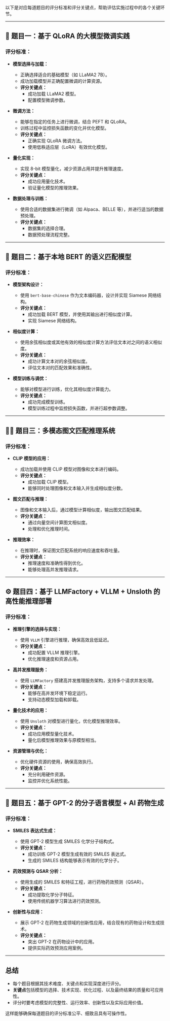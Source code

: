以下是对应每道题目的评分标准和评分关键点，帮助评估实施过程中的各个关键环节。

---

## 🧠 题目一：基于 QLoRA 的大模型微调实践

### **评分标准：**
- **模型选择与加载：**  
  - 正确选择适合的基础模型（如 LLaMA2 7B）。  
  - 成功加载模型并正确配置微调的计算资源。  
  - **评分关键点：**  
    - 成功加载 LLaMA2 模型。
    - 配置模型微调参数。
  
- **微调方法：**  
  - 能够在指定的任务上进行微调，结合 PEFT 和 QLoRA。  
  - 训练过程中监控损失函数的变化并优化模型。  
  - **评分关键点：**  
    - 正确实现 QLoRA 微调方法。
    - 使用低秩适应层（LoRA）有效优化模型。

- **量化实现：**  
  - 实现 8-bit 模型量化，减少资源占用并提升推理速度。  
  - **评分关键点：**  
    - 成功应用量化技术。
    - 验证量化模型的推理效果。

- **数据处理与训练：**  
  - 使用合适的数据集进行微调（如 Alpaca、BELLE 等），并进行适当的数据预处理。  
  - **评分关键点：**  
    - 数据集的选择合理。
    - 数据预处理流程完整。

---

## 🧬 题目二：基于本地 BERT 的语义匹配模型

### **评分标准：**
- **模型架构设计：**  
  - 使用 `bert-base-chinese` 作为文本编码器，设计并实现 Siamese 网络结构。  
  - **评分关键点：**  
    - 成功加载 BERT 模型，并使用其输出进行相似度计算。
    - 实现 Siamese 网络结构。

- **相似度计算：**  
  - 使用余弦相似度或其他有效的相似度计算方法评估文本对之间的语义相似度。  
  - **评分关键点：**  
    - 成功计算文本对的余弦相似度。
    - 评估文本对的匹配效果和准确性。

- **模型训练与调优：**  
  - 能够对模型进行训练，优化其相似度计算能力。  
  - **评分关键点：**  
    - 成功完成模型训练。
    - 模型训练过程中监控损失函数，并进行超参数调整。

---

## 🧑‍🎨 题目三：多模态图文匹配推理系统

### **评分标准：**
- **CLIP 模型的应用：**  
  - 成功加载并使用 CLIP 模型对图像和文本进行编码。  
  - **评分关键点：**  
    - 成功加载 CLIP 模型。
    - 能够同时处理图像和文本输入并生成相似度分数。

- **图文匹配与推理：**  
  - 图像和文本输入后，通过模型计算相似度，输出图文匹配结果。  
  - **评分关键点：**  
    - 通过向量空间计算图文相似度。
    - 处理和优化推理时间。

- **推理效率：**  
  - 在推理时，保证图文匹配系统的响应速度和吞吐量。  
  - **评分关键点：**  
    - 推理速度和准确性得到优化。
    - 能够处理高并发推理请求。

---

## ⚙️ 题目四：基于 LLMFactory + VLLM + Unsloth 的高性能推理部署

### **评分标准：**
- **推理引擎的选择与实现：**  
  - 使用 `VLLM` 引擎进行推理，确保高效且低延迟。  
  - **评分关键点：**  
    - 成功配置 VLLM 推理引擎。
    - 优化推理速度和资源占用。

- **高并发推理服务：**  
  - 使用 `LLMFactory` 搭建高并发推理服务架构，支持多个请求并发处理。  
  - **评分关键点：**  
    - 能够在高并发环境下稳定运行。
    - 支持动态模型加载和卸载。

- **量化技术的应用：**  
  - 使用 `Unsloth` 对模型进行量化，优化模型推理效率。  
  - **评分关键点：**  
    - 成功应用模型量化技术。
    - 量化后模型推理效果与原模型相当。

- **资源管理与优化：**  
  - 优化硬件资源的使用，确保高效执行。  
  - **评分关键点：**  
    - 充分利用硬件资源。
    - 监控并优化系统性能。

---

## 💊 题目五：基于 GPT-2 的分子语言模型 + AI 药物生成

### **评分标准：**
- **SMILES 表达式生成：**  
  - 使用 GPT-2 模型生成 SMILES 化学分子结构式。  
  - **评分关键点：**  
    - 成功训练 GPT-2 模型生成有效的 SMILES 表达式。
    - 生成的 SMILES 结构能够表示有效的化学分子。

- **药效预测与 QSAR 分析：**  
  - 使用生成的 SMILES 和特征工程，进行药物药效预测（QSAR）。  
  - **评分关键点：**  
    - 成功提取化学分子特征。
    - 使用传统机器学习算法进行药效预测。

- **创新性与应用：**  
  - 展示 GPT-2 在药物生成领域的创新性应用，结合现有的药物设计和生成技术。  
  - **评分关键点：**  
    - 突出 GPT-2 在药物设计中的应用。
    - 提供实际药效预测应用案例。

---

## 总结

- 每个题目根据其技术难度、关键点和实现深度进行评分。
- **关键点**包括模型的选择、技术实现、优化过程、以及最终结果的质量和可应用性。
- 评分时要考虑模型的完整性、运行效率、创新性以及实际应用价值。

这样能够确保每道题目的评分标准公平、细致且具有可操作性。